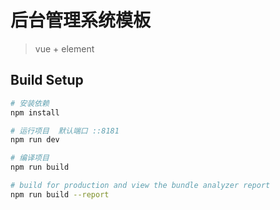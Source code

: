 # 后台管理系统模板

> vue + element 

## Build Setup

``` bash
# 安装依赖
npm install

# 运行项目  默认端口 ::8181
npm run dev

# 编译项目
npm run build

# build for production and view the bundle analyzer report
npm run build --report
```
